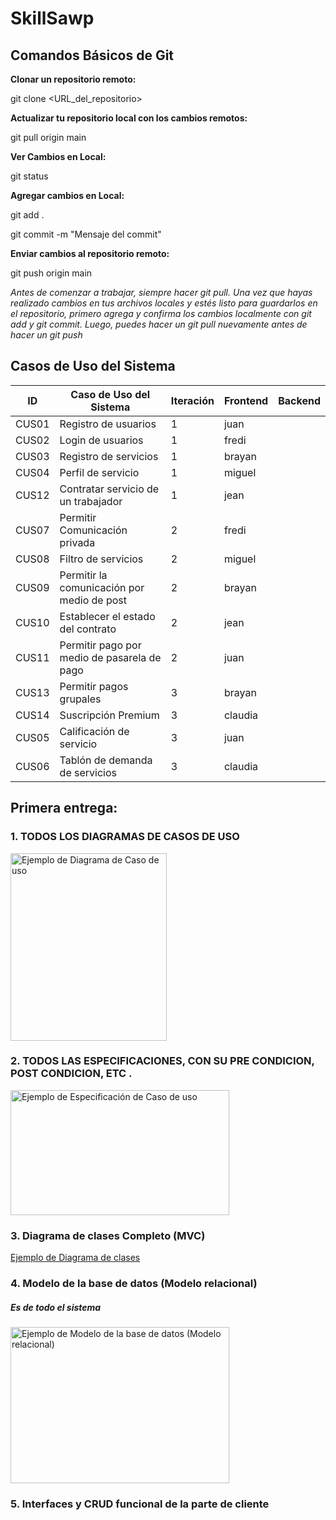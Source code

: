 # SkillSawp

## Comandos Básicos de Git

**Clonar un repositorio remoto:**


git clone <URL_del_repositorio>


**Actualizar tu repositorio local con los cambios remotos:**


git pull origin main


**Ver Cambios en Local:**


git status


**Agregar cambios en Local:**


git add .


git commit -m "Mensaje del commit"


**Enviar cambios al repositorio remoto:**


git push origin main


*Antes de comenzar a trabajar, siempre hacer git pull. Una vez que hayas realizado cambios en tus archivos locales y estés listo para guardarlos en el repositorio, primero agrega y confirma los cambios localmente con git add y git commit. Luego, puedes hacer un git pull nuevamente antes de hacer un git push*

## Casos de Uso del Sistema

| ID    | Caso de Uso del Sistema                 | Iteración | Frontend | Backend  |
|-------|-----------------------------------------|-----------|----------|----------|
| CUS01 | Registro de usuarios                   | 1         | juan     |          |
| CUS02 | Login de usuarios                      | 1         | fredi   |          |
| CUS03 | Registro de servicios                  | 1         | brayan   |          |
| CUS04 | Perfil de servicio                     | 1         | miguel   |          |
| CUS12 | Contratar servicio de un trabajador    | 1         | jean     |          |
| CUS07 | Permitir Comunicación privada           | 2         | fredi   |          |
| CUS08 | Filtro de servicios                    | 2         | miguel   |          |
| CUS09 | Permitir la comunicación por medio de post | 2     | brayan   |          |
| CUS10 | Establecer el estado del contrato      | 2         | jean     |          |
| CUS11 | Permitir pago por medio de pasarela de pago | 2  | juan     |          |
| CUS13 | Permitir pagos grupales                | 3         | brayan   |          |
| CUS14 | Suscripción Premium                    | 3         | claudia   |          |
| CUS05 | Calificación de servicio               | 3         | juan     |          |
| CUS06 | Tablón de demanda de servicios          | 3         | claudia     |          |

## Primera entrega:
### 1. TODOS LOS DIAGRAMAS DE CASOS DE USO

<img src="https://diagramaweb.com/wp-content/uploads/2020/09/diagrama-casos-de-uso-pasos-1.png" alt="Ejemplo de Diagrama de Caso de uso" width="250" height="300" />


### 2. TODOS LAS ESPECIFICACIONES, CON SU PRE CONDICION, POST CONDICION, ETC .

<img src="https://proyectopnfi.webcindario.com/img/especificacionaltonivelbienes.png" alt="Ejemplo de Especificación de Caso de uso" width="350" height="200" />

### 3. Diagrama de clases Completo (MVC)

[Ejemplo de Diagrama de clases](https://www.researchgate.net/profile/Carlos-Jaimez-Gonzalez/publication/331559090/figure/fig2/AS:733558352130048@1551905348694/Diagrama-de-clases-y-patron-de-diseno-MVC.png)

### 4. Modelo de la base de datos (Modelo relacional)

##### *Es de todo el sistema*
<img src="https://finanzastics2.files.wordpress.com/2016/07/aaaa.jpg" alt="Ejemplo de Modelo de la base de datos (Modelo relacional)" width="350" height="250" />


### 5. Interfaces y CRUD funcional de la parte de cliente 




